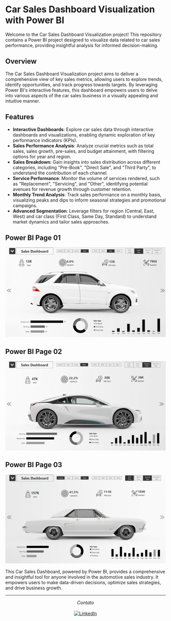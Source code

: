 # Car Sales Dashboard Visualization with Power BI

Welcome to the Car Sales Dashboard Visualization project! This repository contains a Power BI project designed to visualize data related to car sales performance, providing insightful analysis for informed decision-making.

## Overview

The Car Sales Dashboard Visualization project aims to deliver a comprehensive view of key sales metrics, allowing users to explore trends, identify opportunities, and track progress towards targets. By leveraging Power BI's interactive features, this dashboard empowers users to delve into various aspects of the car sales business in a visually appealing and intuitive manner.

## Features

- **Interactive Dashboards**: Explore car sales data through interactive dashboards and visualizations, enabling dynamic exploration of key performance indicators (KPIs).
- **Sales Performance Analysis**: Analyze crucial metrics such as total sales, sales growth, pre-sales, and budget attainment, with filtering options for year and region.
- **Sales Breakdown**: Gain insights into sales distribution across different categories, including "Pre-Book", "Direct Sale", and "Third Party", to understand the contribution of each channel.
- **Service Performance**: Monitor the volume of services rendered, such as "Replacement", "Servicing", and "Other", identifying potential avenues for revenue growth through customer retention.
- **Monthly Trend Analysis**: Track sales performance on a monthly basis, visualizing peaks and dips to inform seasonal strategies and promotional campaigns.
- **Advanced Segmentation**: Leverage filters for region (Central, East, West) and car class (First Class, Same Day, Standard) to understand market dynamics and tailor sales approaches.

## Power BI Page 01

<img width="876" alt="overview" src="./img/dash01.png">

## Power BI Page 02

<img width="876" alt="overview" src="./img/dash02.png">

## Power BI Page 03

<img width="876" alt="overview" src="./img/dash03.png">


This Car Sales Dashboard, powered by Power BI, provides a comprehensive and insightful tool for anyone involved in the automotive sales industry. It empowers users to make data-driven decisions, optimize sales strategies, and drive business growth. 

---

<div align="center">
<i>Contato</i><br> 
<br>
<a href="https://www.linkedin.com/in/vinic-costa/" target="_blank"><img src="https://img.shields.io/badge/linkedin-%230077B5.svg?style=for-the-badge&logo=linkedin&logoColor=white" alt="LinkedIn"></a>
</div>